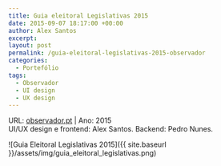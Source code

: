 ```yaml
---
title: Guia eleitoral Legislativas 2015
date: 2015-09-07 18:17:00 +00:00
author: Alex Santos
excerpt:
layout: post
permalink: /guia-eleitoral-legislativas-2015-observador
categories:
  - Portefólio
tags:
  - Observador
  - UI design
  - UX design
---
```

<p>URL: <a href="http://observador.pt/interativo/guia-eleitoral-2015/" target="_blank" rel="noopener noreferrer">observador.pt</a> | Ano: 2015<br>
UI/UX design e frontend: Alex Santos. Backend: Pedro Nunes.</p>

![Guia Eleitoral Legislativas 2015]({{ site.baseurl }}/assets/img/guia_eleitoral_legislativas.png)